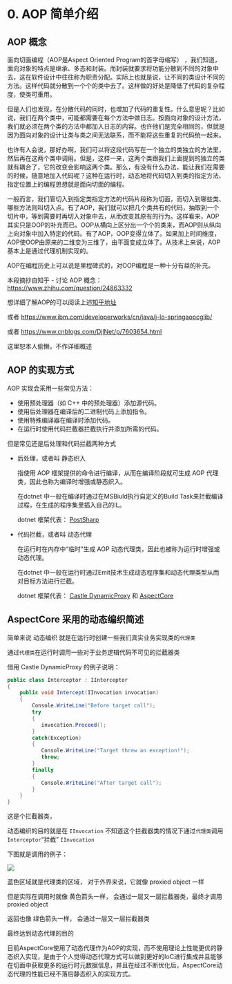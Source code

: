 # 0. AOP 简单介绍

## AOP 概念

面向切面编程（AOP是Aspect Oriented Program的首字母缩写） ，我们知道，面向对象的特点是继承、多态和封装。而封装就要求将功能分散到不同的对象中去，这在软件设计中往往称为职责分配。实际上也就是说，让不同的类设计不同的方法。这样代码就分散到一个个的类中去了。这样做的好处是降低了代码的复杂程度，使类可重用。      

但是人们也发现，在分散代码的同时，也增加了代码的重复性。什么意思呢？比如说，我们在两个类中，可能都需要在每个方法中做日志。按面向对象的设计方法，我们就必须在两个类的方法中都加入日志的内容。也许他们是完全相同的，但就是因为面向对象的设计让类与类之间无法联系，而不能将这些重复的代码统一起来。    

也许有人会说，那好办啊，我们可以将这段代码写在一个独立的类独立的方法里，然后再在这两个类中调用。但是，这样一来，这两个类跟我们上面提到的独立的类就有耦合了，它的改变会影响这两个类。那么，有没有什么办法，能让我们在需要的时候，随意地加入代码呢？这种在运行时，动态地将代码切入到类的指定方法、指定位置上的编程思想就是面向切面的编程。       

一般而言，我们管切入到指定类指定方法的代码片段称为切面，而切入到哪些类、哪些方法则叫切入点。有了AOP，我们就可以把几个类共有的代码，抽取到一个切片中，等到需要时再切入对象中去，从而改变其原有的行为。这样看来，AOP其实只是OOP的补充而已。OOP从横向上区分出一个个的类来，而AOP则从纵向上向对象中加入特定的代码。有了AOP，OOP变得立体了。如果加上时间维度，AOP使OOP由原来的二维变为三维了，由平面变成立体了。从技术上来说，AOP基本上是通过代理机制实现的。      

AOP在编程历史上可以说是里程碑式的，对OOP编程是一种十分有益的补充。

本段摘抄自知乎 - 讨论 AOP 概念：https://www.zhihu.com/question/24863332 

想详细了解AOP的可以阅读上述[知乎地址](https://www.zhihu.com/question/24863332) 

或者 https://www.ibm.com/developerworks/cn/java/j-lo-springaopcglib/

或者 https://www.cnblogs.com/DjlNet/p/7603654.html 

这里恕本人偷懒，不作详细概述

## AOP 的实现方式

AOP 实现会采用一些常见方法：

* 使用预处理器（如 C++ 中的预处理器）添加源代码。
* 使用后处理器在编译后的二进制代码上添加指令。
* 使用特殊编译器在编译时添加代码。
* 在运行时使用代码拦截器拦截执行并添加所需的代码。

但是常见还是后处理和代码拦截两种方式

* 后处理，或者叫 静态织入

    指使用 AOP 框架提供的命令进行编译，从而在编译阶段就可生成 AOP 代理类，因此也称为编译时增强或静态织入。

    在dotnet 中一般在编译时通过在MSBiuld执行自定义的Build Task来拦截编译过程，在生成的程序集里插入自己的IL。

    dotnet 框架代表： [PostSharp](https://www.postsharp.net/aop.net)

* 代码拦截，或者叫 动态代理

    在运行时在内存中“临时”生成 AOP 动态代理类，因此也被称为运行时增强或动态代理。

    在dotnet 中一般在运行时通过Emit技术生成动态程序集和动态代理类型从而对目标方法进行拦截。

    dotnet 框架代表： [Castle DynamicProxy](https://github.com/castleproject/Core/blob/master/docs/dynamicproxy-introduction.md) 和 [AspectCore](https://github.com/dotnetcore/AspectCore-Framework)

## AspectCore 采用的动态编织简述

简单来说 动态编织 就是在运行时创建一些我们真实业务实现类的`代理类`

通过`代理类`在运行时调用一些对于业务逻辑代码不可见的拦截器类

借用 Castle DynamicProxy 的例子说明：

``` csharp
public class Interceptor : IInterceptor
{
    public void Intercept(IInvocation invocation)
    {
        Console.WriteLine("Before target call");
        try
        {
           invocation.Proceed();
        }
        catch(Exception)
        {
           Console.WriteLine("Target threw an exception!");
           throw;
        }
        finally
        {
           Console.WriteLine("After target call");
        }
    }
}
```

这是个拦截器类， 

动态编织的目的就是在 `IInvocation` 不知道这个拦截器类的情况下通过`代理类`调用`Interceptor`“拦截” `IInvocation`

下图就是调用的例子：

![](https://github.com/castleproject/Core/raw/master/docs/images/proxy-pipeline.png)

蓝色区域就是代理类的区域， 对于外界来说，它就像 proxied object 一样

但是实际在调用时就像 黄色箭头一样， 会通过一层又一层拦截器类，最终才调用proxied object

返回也像 绿色箭头一样， 会通过一层又一层拦截器类

最终达到动态代理的目的

目前AspectCore使用了动态代理作为AOP的实现，而不使用理论上性能更优的静态织入实现，是由于个人觉得动态代理方式可以做到更好的IoC进行集成并且能够在切面中获取更多的运行时元数据信息，并且在经过不断优化后，AspectCore动态代理的性能已经不落后静态织入的实现方式。



